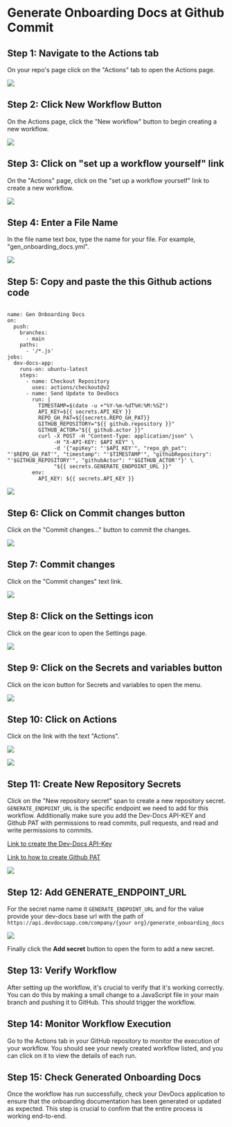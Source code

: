 

  # Generate Onboarding Docs at Github Commit

## Step 1: Navigate to the Actions tab

On your repo's page click on the "Actions" tab to open the Actions page.


![](/img/generate_onboarding_docs_at_github_commit/step_1.png)


## Step 2: Click New Workflow Button

On the Actions page, click the "New workflow" button to begin creating a new workflow.


![](/img/generate_onboarding_docs_at_github_commit/step_2.png)

## Step 3: Click on "set up a workflow yourself" link

On the "Actions" page, click on the "set up a workflow yourself" link to create a new workflow.


![](/img/generate_onboarding_docs_at_github_commit/step_3.png)


## Step 4: Enter a File Name

In the file name text box, type the name for your file. For example, "gen_onboarding_docs.yml".


![](/img/generate_onboarding_docs_at_github_commit/step_6.png)


## Step 5: Copy and paste the this Github actions code

```

name: Gen Onboarding Docs
on:
  push:
    branches:
      - main
    paths:
      - '/*.js'
jobs:
  dev-docs-app:
    runs-on: ubuntu-latest
    steps:
      - name: Checkout Repository
        uses: actions/checkout@v2
      - name: Send Update to DevDocs
        run: |
          TIMESTAMP=$(date -u +"%Y-%m-%dT%H:%M:%SZ")
          API_KEY=${{ secrets.API_KEY }}
          REPO_GH_PAT=${{secrets.REPO_GH_PAT}}
          GITHUB_REPOSITORY="${{ github.repository }}"
          GITHUB_ACTOR="${{ github.actor }}"
          curl -X POST -H "Content-Type: application/json" \
               -H "X-API-KEY: $API_KEY" \
               -d '{"apiKey": "'$API_KEY'", "repo_gh_pat": "'$REPO_GH_PAT'", "timestamp": "'$TIMESTAMP'", "githubRepository": "'$GITHUB_REPOSITORY'", "githubActor": "'$GITHUB_ACTOR'"}' \
               "${{ secrets.GENERATE_ENDPOINT_URL }}"
        env:
          API_KEY: ${{ secrets.API_KEY }}

```

![](/img/generate_onboarding_docs_at_github_commit/step_9.png)


## Step 6: Click on Commit changes button

Click on the "Commit changes..." button to commit the changes.


![](/img/generate_onboarding_docs_at_github_commit/step_11.png)

## Step 7: Commit changes

Click on the "Commit changes" text link.


![](/img/generate_onboarding_docs_at_github_commit/step_12.png)


## Step 8: Click on the Settings icon

Click on the gear icon to open the Settings page.


![](/img/generate_onboarding_docs_at_github_commit/step_14.png)

## Step 9: Click on the Secrets and variables button

Click on the icon button for Secrets and variables to open the menu.

![](/img/generate_onboarding_docs_at_github_commit/step_15.png)

## Step 10: Click on Actions

Click on the link with the text "Actions".


![](/img/generate_onboarding_docs_at_github_commit/step_16.png)


![](/img/generate_onboarding_docs_at_github_commit/step_19.png)

## Step 11: Create New Repository Secrets

Click on the "New repository secret" span to create a new repository secret. `GENERATE_ENDPOINT_URL` is the specific endpoint we need to add for this workflow. Additionally make sure you add the Dev-Docs API-KEY and Github PAT with permissions to read commits, pull requests, and read and write permissions to commits.



[Link to create the Dev-Docs API-Key](/docs/Generating%20an%20API%20Key)




[Link to how to create Github PAT](https://docs.github.com/en/authentication/keeping-your-account-and-data-secure/managing-your-personal-access-tokens#creating-a-fine-grained-personal-access-token)


![](/img/generate_onboarding_docs_at_github_commit/step_20.png)

## Step 12: Add GENERATE_ENDPOINT_URL

For the secret name name it `GENERATE_ENDPOINT_URL` and for the value provide your dev-docs base url with the path of `https://api.devdocsapp.com/company/{your org}/generate_onboarding_docs`


![](/img/generate_onboarding_docs_at_github_commit/step_22.png)


Finally click the **Add secret** button to open the form to add a new secret.

## Step 13: Verify Workflow

After setting up the workflow, it's crucial to verify that it's working correctly. You can do this by making a small change to a JavaScript file in your main branch and pushing it to GitHub. This should trigger the workflow.

## Step 14: Monitor Workflow Execution

Go to the Actions tab in your GitHub repository to monitor the execution of your workflow. You should see your newly created workflow listed, and you can click on it to view the details of each run.

## Step 15: Check Generated Onboarding Docs

Once the workflow has run successfully, check your DevDocs application to ensure that the onboarding documentation has been generated or updated as expected. This step is crucial to confirm that the entire process is working end-to-end.

  